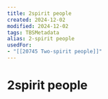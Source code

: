 ```yaml
---
title: 2spirit people
created: 2024-12-02
modified: 2024-12-02
tags: TBSMetadata
alias: 2-spirit people
usedFor:
- "[[20745 Two-spirit people]]"
---
```

# 2spirit people
